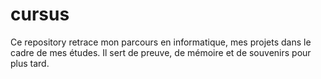 # cursus

Ce repository retrace mon parcours en informatique, mes projets dans le cadre de mes études. Il sert de preuve, de mémoire et de souvenirs pour plus tard.

